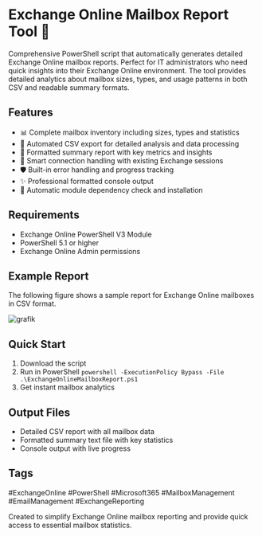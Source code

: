 # Exchange Online Mailbox Report Tool 📧

Comprehensive PowerShell script that automatically generates detailed Exchange Online mailbox reports. Perfect for IT administrators who need quick insights into their Exchange Online environment. The tool provides detailed analytics about mailbox sizes, types, and usage patterns in both CSV and readable summary formats.

## Features
- 📊 Complete mailbox inventory including sizes, types and statistics
- 💾 Automated CSV export for detailed analysis and data processing
- 📑 Formatted summary report with key metrics and insights
- 🔄 Smart connection handling with existing Exchange sessions
- 🛡️ Built-in error handling and progress tracking
- ✨ Professional formatted console output
- 🔧 Automatic module dependency check and installation

## Requirements
- Exchange Online PowerShell V3 Module
- PowerShell 5.1 or higher
- Exchange Online Admin permissions

## Example Report

The following figure shows a sample report for Exchange Online mailboxes in CSV format.

![grafik](https://github.com/user-attachments/assets/5d3c1163-9c79-419b-9701-a6de7f0ac5f0)

## Quick Start
1. Download the script
2. Run in PowerShell
   `powershell -ExecutionPolicy Bypass -File .\ExchangeOnlineMailboxReport.ps1`
4. Get instant mailbox analytics

## Output Files
- Detailed CSV report with all mailbox data
- Formatted summary text file with key statistics
- Console output with live progress

## Tags
#ExchangeOnline #PowerShell #Microsoft365 #MailboxManagement #EmailManagement #ExchangeReporting

Created to simplify Exchange Online mailbox reporting and provide quick access to essential mailbox statistics.
